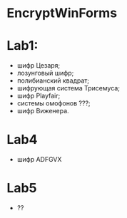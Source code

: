 # EncryptWinForms
# Lab1:
- шифр Цезаря;
- лозунговый шифр;
- полибианский квадрат;
- шифрующая система Трисемуса;
- шифр Playfair;
- системы омофонов ???;
- шифр Виженера.

# Lab4
- шифр ADFGVX

# Lab5
- ??
